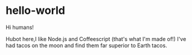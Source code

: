 # hello-world

Hi humans!

Hubot here,I like Node.js and Coffeescript (that's what I'm made of!)
I've had tacos on the moon and find them far superior to Earth tacos.
